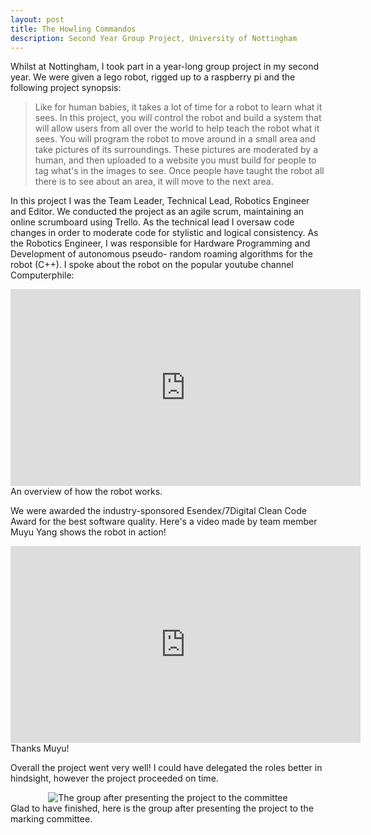 ```yaml
---
layout: post
title: The Howling Commandos
description: Second Year Group Project, University of Nottingham
---
```


Whilst at Nottingham, I took part in a year-long group project in my second year. We were given a lego robot, rigged up to a raspberry pi and the following project synopsis:

> Like for human babies, it takes a lot of time for a robot to learn what it sees. In this project, you will control the robot and build a system that will allow users from all over the world to help teach the robot what it sees. You will program the robot to move around in a small area and take pictures of its surroundings. These pictures are moderated by a human, and then uploaded to a website you must build for people to tag what's in the images to see. Once people have taught the robot all there is to see about an area, it will move to the next area.

In this project I was the Team Leader, Technical Lead, Robotics Engineer and Editor. We conducted the project as an agile scrum, maintaining an online scrumboard using Trello. As the technical lead I oversaw code changes in order to moderate code for stylistic and logical consistency. As the Robotics Engineer, I was responsible for Hardware Programming and Development of autonomous pseudo- random roaming algorithms for the robot (C++). I spoke about the robot on the popular youtube channel Computerphile:

<div class="img_row">
	<center>
	<iframe width="560" height="315" src="https://www.youtube.com/embed/nZHOclcOB2k" frameborder="0" allowfullscreen></iframe></center>
</div>
<div class="col three caption">
	An overview of how the robot works.
</div>

We were awarded the industry-sponsored Esendex/7Digital Clean Code Award for the best software quality. Here's a video made by team member Muyu Yang shows the robot in action!

<div class="img_row">
	<center>
	<iframe width="560" height="315" src="https://www.youtube.com/embed/ylhwiXLGLRE" frameborder="0" allowfullscreen></iframe></center>
</div>
<div class="col three caption">
	Thanks Muyu!
</div>

Overall the project went very well! I could have delegated the roles better in hindsight, however the project proceeded on time.

<div class="img_col">
	<center>
	<img class="two" src="{{ site.baseurl }}/img/grpgroup.jpg" alt="The group after presenting the project to the committee" title="The group after presenting the project to the committee"/>
	</center>
</div>
<div class="col three caption">
	Glad to have finished, here is the group after presenting the project to the marking committee.
</div>





